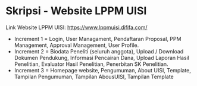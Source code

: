 # Skripsi - Website LPPM UISI

Link Website LPPM UISI: https://www.lppmuisi.dififa.com/

-  Increment 1 = Login, User Managament, Pendaftaran Proposal, PPM Management, Approval Management, User Profile.
-  Increment 2 = Biodata Peneliti (seluruh anggota), Upload / Download Dokumen Pendukung, Informasi Pencairan Dana, Upload Laporan Hasil Penelitian, Evaluator Hasil Penelitian, Penerbitan SK Penelitian.
-  Increment 3 = Homepage website, Pengumuman, About UISI, Template, Tampilan Pengumuman, Tampilan AbousUISI, Tampilan Template
